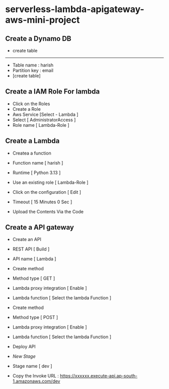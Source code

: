 # serverless-lambda-apigateway-aws-mini-project


## Create a Dynamo DB

- create table
---
- Table name : harish
- Partition key : email
- [create table]

## Create a IAM Role For lambda

- Click on the Roles
- Create a Role 
- Aws Service [Select - Lambda ]
- Select [ AdministratorAccess ]
- Role name [ Lambda-Role ]

## Create a Lambda

- Createa a function 
- Function name [ harish ]
- Runtime [ Python 3.13 ]
- Use an existing role [ Lambda-Role ]

- Click on the configuration [ Edit ] 
- Timeout [ 15 Minutes 0 Sec ]

- Upload the Contents Via the Code 


## Create a API gateway

- Create an API 
- REST API [ Build ]
- API name [ Lambda ]
- Create method 
- Method type [ GET ]
- Lambda proxy integration [ Enable ]
- Lambda function [ Select the lambda Function ]

- Create method 
- Method type [ POST ]
- Lambda proxy integration [ Enable ]
- Lambda function [ Select the lambda Function ]

- Deploy API
- *New Stage*
- Stage name [ dev ]

- Copy the Invoke URL : https://xxxxxx.execute-api.ap-south-1.amazonaws.com/dev
